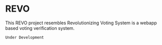 # REVO

This REVO project resembles Revolutionizing Voting System is a webapp based voting verification system.


```Under Development```
